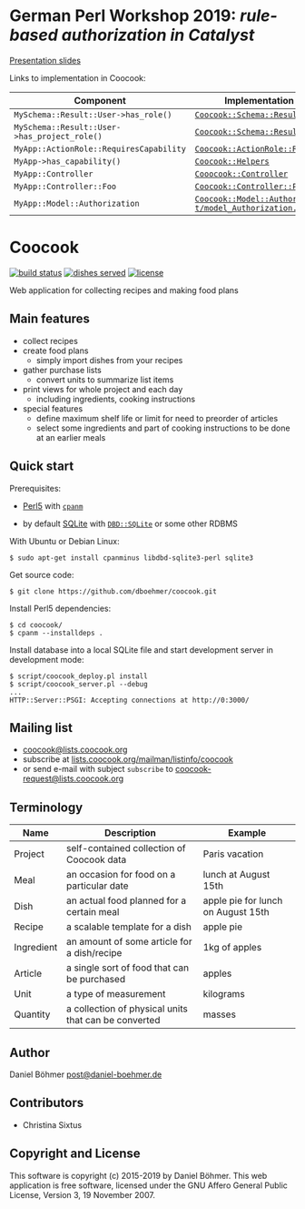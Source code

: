 # German Perl Workshop 2019: *rule-based authorization in Catalyst*

[Presentation slides](catalyst-authz.html)

Links to implementation in Coocook:

| Component | Implementation in Coocook |
| --- | --- |
| `MySchema::Result::User->has_role()` | [`Coocook::Schema::Result::User`](lib/Coocook/Schema/Result/User.pm#L88) |
| `MySchema::Result::User->has_project_role()` | [`Coocook::Schema::Result::User`](lib/Coocook/Schema/Result/User.pm#L102) |
| `MyApp::ActionRole::RequiresCapability` | [`Coocook::ActionRole::RequiresCapability`](lib/Coocook/ActionRole/RequiresCapability.pm) |
| `MyApp->has_capability()` | [`Coocook::Helpers`](lib/Coocook/Helpers.pm#L56) |
| `MyApp::Controller` | [`Cooocook::Controller`](lib/Coocook/Controller.pm#L12) |
| `MyApp::Controller::Foo` | [`Coocook::Controller::Project`](lib/Coocook/Controller/Project.pm) |
| `MyApp::Model::Authorization` | [`Coocook::Model::Authorization`](lib/Coocook/Model/Authorization.pm) <br> [`t/model_Authorization.t`](t/model_Authorization.t) |

# Coocook

[![build status](https://travis-ci.org/dboehmer/coocook.svg?branch=master)](https://travis-ci.org/dboehmer/coocook)
[![dishes served](https://coocook.org/badge/dishes_served.svg)](https://coocook.org/statistics)
[![license](https://img.shields.io/github/license/dboehmer/coocook.svg)](https://github.com/dboehmer/coocook/blob/master/LICENSE)

Web application for collecting recipes and making food plans

## Main features

* collect recipes
* create food plans
    * simply import dishes from your recipes
* gather purchase lists
    * convert units to summarize list items
* print views for whole project and each day
    * including ingredients, cooking instructions
* special features
    * define maximum shelf life or limit for need to preorder of articles
    * select some ingredients and part of cooking instructions to be done at an earlier meals

## Quick start

Prerequisites:

* [Perl5](https://www.perl.org/get.html)
  with [`cpanm`](https://metacpan.org/pod/App::cpanminus#INSTALLATION)

* by default [SQLite](https://www.sqlite.org/)
  with [`DBD::SQLite`](https://metacpan.org/pod/DBD::SQLite)
  or some other RDBMS

With Ubuntu or Debian Linux:

    $ sudo apt-get install cpanminus libdbd-sqlite3-perl sqlite3

Get source code:

    $ git clone https://github.com/dboehmer/coocook.git

Install Perl5 dependencies:

    $ cd coocook/
    $ cpanm --installdeps .

Install database into a local SQLite file and start development server in development mode:

    $ script/coocook_deploy.pl install
    $ script/coocook_server.pl --debug
    ...
    HTTP::Server::PSGI: Accepting connections at http://0:3000/

## Mailing list

* <coocook@lists.coocook.org>
* subscribe at [lists.coocook.org/mailman/listinfo/coocook](https://lists.coocook.org/mailman/listinfo/coocook)
* or send e-mail with subject `subscribe` to
[coocook-request@lists.coocook.org](mailto:coocook-request@lists.coocook.org?subject=subscribe)

## Terminology

| Name | Description | Example |
| --- | --- | --- |
| Project | self-contained collection of Coocook data | Paris vacation |
| Meal | an occasion for food on a particular date | lunch at August 15th |
| Dish | an actual food planned for a certain meal | apple pie for lunch on August 15th |
| Recipe | a scalable template for a dish | apple pie |
| Ingredient | an amount of some article for a dish/recipe | 1kg of apples |
| Article | a single sort of food that can be purchased | apples |
| Unit | a type of measurement | kilograms
| Quantity | a collection of physical units that can be converted | masses

## Author

Daniel Böhmer <post@daniel-boehmer.de>

## Contributors

* Christina Sixtus

## Copyright and License

This software is copyright (c) 2015-2019 by Daniel Böhmer.
This web application is free software, licensed under the GNU Affero General Public License, Version 3, 19 November 2007.
